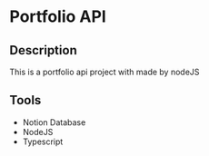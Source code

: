 # Portfolio API

## Description

This is a portfolio api project with made by nodeJS

## Tools

- Notion Database
- NodeJS
- Typescript
